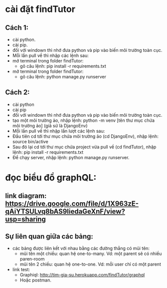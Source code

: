 # cài đặt findTutor

## Cách 1:

- cài python.
- cài pip.
- đối với windown thì nhớ đưa python và pip vào biến môi trường toàn cục.
- Mỗi lần pull về thì nhập các lệnh sau:
- mở terminal trong folder findTutor:
  - gõ câu lệnh: pip install -r requirements.txt
- mở terminal trong folder findTutor: 
  - gõ câu lệnh: python manage.py runserver

## Cách 2:
- cài python
- cài pip 
- đối với windown thì nhớ đưa python và pip vào biến môi trường toàn cục.
- tạo một môi trường ảo, nhập lệnh: python -m venv [tên thư mục chứa môi trường ảo] (giả sử là DjangoEnv)
- Mỗi lần pull về thì nhập lần lượt các lệnh sau: 
- Đầu tiên cd tới thư mục chứa môi trường ảo (cd DjangoEnv), nhập lệnh: source bin/active
- Sau đó lại cd tới thư mục chứa project vừa pull về (cd findTutor), nhập lệnh: pip install -r requirements.txt
- Để chạy server, nhập lệnh: python manage.py runserver.

# đọc biểu đồ graphQL:

## link diagram: https://drive.google.com/file/d/1X963zE-qAiYTSULvq8bAS9IiedaGeXnF/view?usp=sharing

## Sự liên quan giữa các bảng:
- các bảng được liên kết với nhau bằng các đường thẳng có mũi tên:
  - mũi tên một chiều: quan hệ one-to-many. Vd: một parent sẽ có nhiều paren-room
  - mũi tên 2 chiều: quan hệ one-to-one. Vd: mỗi user chỉ có một parent
- link test: 
  - Graphiql: http://tim-gia-su.herokuapp.com/findTutor/graphql
  - Hoặc postman.



